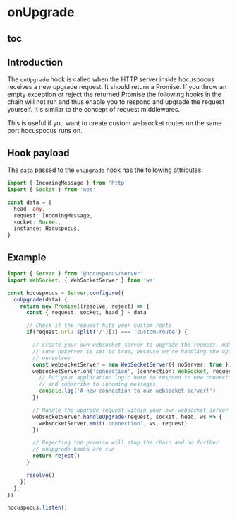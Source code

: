 # onUpgrade

## toc

## Introduction

The `onUpgrade` hook is called when the HTTP server inside hocuspocus receives a new upgrade request. It should return a Promise. If you throw an empty exception or reject the returned Promise the following hooks in the chain will not run and thus enable you to respond and upgrade the request yourself. It's similar to the concept of request middlewares.

This is useful if you want to create custom websocket routes on the same port hocuspocus runs on.

## Hook payload

The `data` passed to the `onUpgrade` hook has the following attributes:

```typescript
import { IncomingMessage } from 'http'
import { Socket } from 'net'

const data = {
  head: any,
  request: IncomingMessage,
  socket: Socket,
  instance: Hocuspocus,
}
```

## Example

```typescript
import { Server } from '@hocuspocus/server'
import WebSocket, { WebSocketServer } from 'ws'

const hocuspocus = Server.configure({
  onUpgrade(data) {
    return new Promise((resolve, reject) => {
      const { request, socket, head } = data

      // Check if the request hits your custom route
      if(request.url?.split('/')[1] === 'custom-route') {

        // Create your own websocket server to upgrade the request, make
        // sure noServer is set to true, because we're handling the upgrade
        // ourselves
        const websocketServer = new WebSocketServer({ noServer: true })
        websocketServer.on('connection', (connection: WebSocket, request: IncomingMessage) => {
          // Put your application logic here to respond to new connections
          // and subscribe to incoming messages
          console.log('A new connection to our websocket server!')
        })

        // Handle the upgrade request within your own websocket server
        websocketServer.handleUpgrade(request, socket, head, ws => {
          websocketServer.emit('connection', ws, request)
        })

        // Rejecting the promise will stop the chain and no further
        // onUpgrade hooks are run
        return reject()
      }

      resolve()
    })
  },
})

hocuspocus.listen()
```
